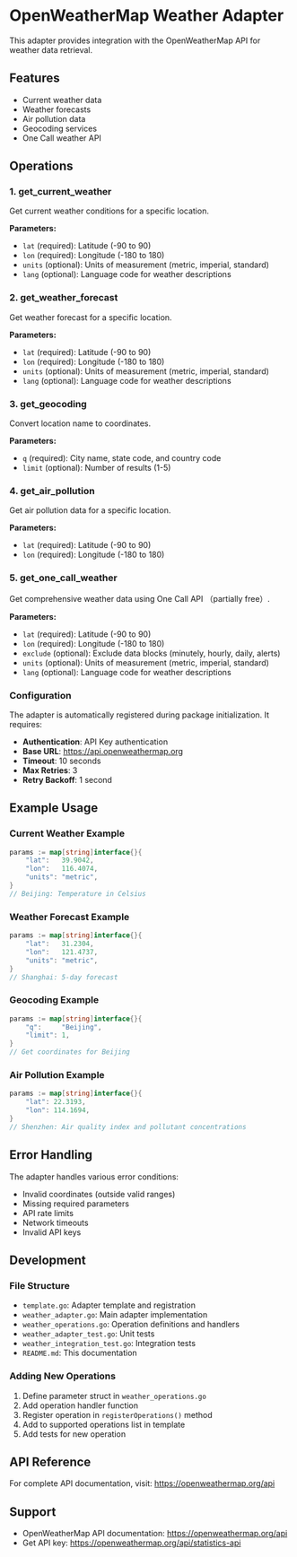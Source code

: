# OpenWeatherMap Weather Adapter

This adapter provides integration with the OpenWeatherMap API for weather data retrieval.

## Features

- Current weather data
- Weather forecasts
- Air pollution data
- Geocoding services
- One Call weather API

## Operations

### 1. get_current_weather

Get current weather conditions for a specific location.

**Parameters:**

- `lat` (required): Latitude (-90 to 90)
- `lon` (required): Longitude (-180 to 180)
- `units` (optional): Units of measurement (metric, imperial, standard)
- `lang` (optional): Language code for weather descriptions

### 2. get_weather_forecast

Get weather forecast for a specific location.

**Parameters:**

- `lat` (required): Latitude (-90 to 90)
- `lon` (required): Longitude (-180 to 180)
- `units` (optional): Units of measurement (metric, imperial, standard)
- `lang` (optional): Language code for weather descriptions

### 3. get_geocoding

Convert location name to coordinates.

**Parameters:**

- `q` (required): City name, state code, and country code
- `limit` (optional): Number of results (1-5)

### 4. get_air_pollution

Get air pollution data for a specific location.

**Parameters:**

- `lat` (required): Latitude (-90 to 90)
- `lon` (required): Longitude (-180 to 180)

### 5. get_one_call_weather 

Get comprehensive weather data using One Call API （partially free）.

**Parameters:**

- `lat` (required): Latitude (-90 to 90)
- `lon` (required): Longitude (-180 to 180)
- `exclude` (optional): Exclude data blocks (minutely, hourly, daily, alerts)
- `units` (optional): Units of measurement (metric, imperial, standard)
- `lang` (optional): Language code for weather descriptions

### Configuration

The adapter is automatically registered during package initialization. It requires:

- **Authentication**: API Key authentication
- **Base URL**: https://api.openweathermap.org
- **Timeout**: 10 seconds
- **Max Retries**: 3
- **Retry Backoff**: 1 second

## Example Usage

### Current Weather Example

```go
params := map[string]interface{}{
    "lat":   39.9042,
    "lon":   116.4074,
    "units": "metric",
}
// Beijing: Temperature in Celsius
```

### Weather Forecast Example

```go
params := map[string]interface{}{
    "lat":   31.2304,
    "lon":   121.4737,
    "units": "metric",
}
// Shanghai: 5-day forecast
```

### Geocoding Example

```go
params := map[string]interface{}{
    "q":     "Beijing",
    "limit": 1,
}
// Get coordinates for Beijing
```

### Air Pollution Example

```go
params := map[string]interface{}{
    "lat": 22.3193,
    "lon": 114.1694,
}
// Shenzhen: Air quality index and pollutant concentrations
```

## Error Handling

The adapter handles various error conditions:

- Invalid coordinates (outside valid ranges)
- Missing required parameters
- API rate limits
- Network timeouts
- Invalid API keys

## Development

### File Structure

- `template.go`: Adapter template and registration
- `weather_adapter.go`: Main adapter implementation
- `weather_operations.go`: Operation definitions and handlers
- `weather_adapter_test.go`: Unit tests
- `weather_integration_test.go`: Integration tests
- `README.md`: This documentation

### Adding New Operations

1. Define parameter struct in `weather_operations.go`
2. Add operation handler function
3. Register operation in `registerOperations()` method
4. Add to supported operations list in template
5. Add tests for new operation

## API Reference

For complete API documentation, visit: https://openweathermap.org/api

## Support

- OpenWeatherMap API documentation: https://openweathermap.org/api
- Get API key: https://openweathermap.org/api/statistics-api
